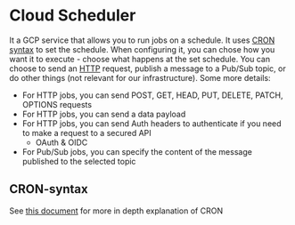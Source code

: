 # Cloud Scheduler

It a GCP service that allows you to run jobs on a schedule. It uses [CRON syntax](#cron-syntax) to set the schedule. When configuring it, you can chose how you want it to execute - choose what happens at the set schedule. You can choose to send an [HTTP](https://github.com/CarrierOps/1P-Wiki/blob/main/ByteSizedLearning/TinyTechTidbits/HTTP.md) request, publish a message to a Pub/Sub topic, or do other things (not relevant for our infrastructure). Some more details:

- For HTTP jobs, you can send POST, GET, HEAD, PUT, DELETE, PATCH, OPTIONS requests
- For HTTP jobs, you can send a data payload
- For HTTP jobs, you can send Auth headers to authenticate if you need to make a request to a secured API
  - OAuth & OIDC
- For Pub/Sub jobs, you can specify the content of the message published to the selected topic

## CRON-syntax

See [this document](https://github.com/CarrierOps/1P-Wiki/blob/main/ByteSizedLearning/TinyTechTidbits/cron-expressions.md) for more in depth explanation of CRON
